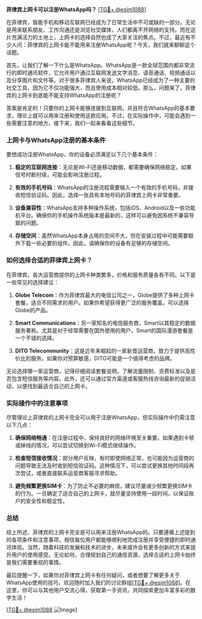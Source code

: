 **菲律宾上网卡可以注册WhatsApp吗？** [[TG💪+ @esim1088](https://t.me/s/esim1088)]

在菲律宾，智能手机和移动互联网已经成为了日常生活中不可或缺的一部分。无论是用来联系朋友、工作沟通还是浏览社交媒体，人们都离不开网络的支持。而在这片充满活力的土地上，上网卡的选择自然也成了大家关注的焦点。不过，最近有不少人问：菲律宾的上网卡能不能用来注册WhatsApp呢？今天，我们就来聊聊这个话题。

首先，让我们了解一下什么是WhatsApp。WhatsApp是一款全球范围内都非常流行的即时通讯软件，它允许用户通过互联网发送文字消息、语音通话、视频通话以及分享图片和文件等。对于很多菲律宾人来说，WhatsApp已经成为了一种主要的社交工具，因为它不仅功能强大，而且使用成本相对较低。那么，问题来了，菲律宾的上网卡到底能不能支持WhatsApp的注册呢？

答案是肯定的！只要你的上网卡能够连接到互联网，并且符合WhatsApp的基本要求，理论上就可以用来注册和使用这款应用。不过，在实际操作中，可能会遇到一些需要注意的地方。接下来，我们一起来看看这些细节。

### 上网卡与WhatsApp注册的基本条件

要想成功注册WhatsApp，你的设备必须满足以下几个基本条件：

1. **稳定的互联网连接**：无论是Wi-Fi还是移动数据，都需要确保网络稳定。如果信号时断时续，可能会影响注册过程。
   
2. **有效的手机号码**：WhatsApp的注册流程需要输入一个有效的手机号码，并接收短信验证码。因此，选择一张具有本地号码的菲律宾上网卡非常重要。

3. **设备兼容性**：WhatsApp支持多种操作系统，包括iOS、Android以及一些功能机平台。确保你的手机操作系统版本是最新的，这样可以避免因系统不兼容导致的问题。

4. **存储空间**：虽然WhatsApp本身占用的空间不大，但在安装过程中可能需要额外下载一些必要的组件。因此，请确保你的设备有足够的存储空间。

### 如何选择合适的菲律宾上网卡？

在菲律宾，各大运营商提供的上网卡种类繁多，价格和服务质量各有不同。以下是一些常见的选择建议：

1. **Globe Telecom**：作为菲律宾最大的电信公司之一，Globe提供了多种上网卡套餐，适合不同需求的用户。如果你希望获得更广泛的服务覆盖，可以选择Globe的产品。

2. **Smart Communications**：另一家知名的电信服务商，Smart以其稳定的数据服务著称。尤其是对于经常需要在国外使用的用户，Smart的国际漫游套餐是一个不错的选择。

3. **DITO Telecommunity**：这是近年来崛起的一家新晋运营商，致力于提供高性价比的服务。如果你对预算敏感，DITO可能是一个值得考虑的品牌。

无论选择哪一家运营商，记得仔细阅读套餐说明，了解流量限制、资费标准以及是否包含短信服务等内容。此外，还可以通过官方渠道或客服热线咨询最新的促销活动，以便找到最适合自己的上网卡。

### 实际操作中的注意事项

尽管理论上菲律宾的上网卡完全可以用于注册WhatsApp，但实际操作中仍需注意以下几点：

1. **确保网络畅通**：在注册过程中，保持良好的网络环境至关重要。如果遇到卡顿或掉线的情况，可以尝试切换到Wi-Fi模式继续操作。

2. **检查短信接收情况**：部分用户反映，有时即使网络正常，也可能因为运营商的问题导致无法及时收到短信验证码。这种情况下，可以尝试更换其他时间段再次尝试，或者直接联系运营商客服寻求帮助。

3. **避免频繁更换SIM卡**：为了防止不必要的麻烦，建议尽量减少频繁更换SIM卡的行为。一旦确定了适合自己的上网卡，就尽量坚持使用一段时间，以保证账户的安全性和稳定性。

### 总结

综上所述，菲律宾的上网卡完全是可以用来注册WhatsApp的。只要遵循上述提到的各项条件和注意事项，相信每位用户都能够顺利地完成注册并享受便捷的即时通讯体验。当然，随着科技的发展和技术的进步，未来或许会有更多创新的方式来提升用户的使用感受。无论如何，合理规划自己的通信资源，选择合适的上网卡始终是我们需要重视的事情。

最后提醒一下，如果你对菲律宾上网卡有任何疑问，或者想要了解更多关于WhatsApp使用的技巧，欢迎随时加入我们的讨论群组[[TG💪+ @esim1088](https://t.me/s/esim1088)]。在这里，你可以与其他用户交流心得，获取第一手资讯，共同探索更加丰富多彩的数字生活！

[[TG💪+ @esim1088](https://t.me/s/esim1088) ![Image](https://i.postimg.cc/4NQfJmqS/Snipaste-2025-05-13-00-14-12.png)]